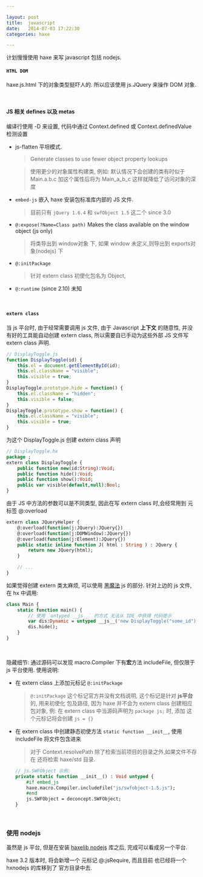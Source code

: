 ```yaml
---

layout: post
title:  javascript
date:   2014-07-03 17:22:30
categories: haxe

---
```


 计划慢慢使用 haxe 来写 javascript 包括 nodejs.
 
<!-- more -->

#### `HTML DOM`

haxe.js.html 下的对象类型挺吓人的. 所以应该使用 js.JQuery 来操作 DOM 对象.


<br />

#### JS 相关 defines 以及 metas

编译行使用 -D 来设置, 代码中通过 Context.defined 或 Context.definedValue 检测设置

 * js-flatten 平坦模式.

	> Generate classes to use fewer object property lookups

	> 使用更少的对象属性构建类, 例如: 默认情况下会创建的类有时似于 Main.a.b.c 加这个属性后将为 Main_a_b_c 这样就降低了访问对象的深度

 * `embed-js` 嵌入 haxe 安装包标准库内部的 JS 文件.

	> 目前只有 `jQuery 1.6.4` 和 `swfObject 1.5` 这二个 since 3.0

 * `@:expose(?Name=Class path)` Makes the class available on the window object (js only)

	> 将类导出到 window对象 下, 如果 window 未定义,则导出到 exports对象(nodejs) 下

 * `@:initPackage`

	> 针对 extern class 初使化包名为 Object, 
	
 * `@:runtime` (since 2.10) 未知

<br />

#### `extern class`

当 js 平台时, 由于经常需要调用 js 文件, 由于 Javascript **上下文** 的随意性, 并没有好的工具能自动创建 extern class, 所以需要自已手动为这些外部 JS 文件写 extern class 声明.


```javascript
// DisplayToggle.js
function DisplayToggle(id) {
    this.el = document.getElementById(id);
    this.el.className = "visible";
    this.visible = true;
}
DisplayToggle.prototype.hide = function() {
    this.el.className = "hidden";
    this.visible = false;
}
DisplayToggle.prototype.show = function() {
    this.el.className = "visible";
    this.visible = true;
}
```

为这个 DisplayToggle.js 创建 extern class 声明

```haxe
// DisplayToggle.hx
package ;
extern class DisplayToggle {
    public function new(id:String):Void;
    public function hide():Void;
    public function show():Void;
    public var visible(default,null):Bool;
}
```


由于 JS 中方法的参数可以是不同类型, 因此在写 extern class 时,会经常用到 元标签 @:overload

```haxe
extern class JQueryHelper {
	@:overload(function(j:JQuery):JQuery{})
	@:overload(function(j:DOMWindow):JQuery{})
	@:overload(function(j:Element):JQuery{})
	public static inline function J( html : String ) : JQuery {
		return new JQuery(html);
	}
	
	// ...
}	
```



如果觉得创建 extern 类太麻烦, 可以使用 [黑魔法](http://old.haxe.org/doc/advanced/magic) js 的部分. 针对上边的 js 文件, 在 hx 中调用:

```haxe
class Main {
    static function main() {
    	// 使用 `untyped __js__` 的方式 无法从 IDE 中获得 代码提示
        var dis:Dynamic = untyped __js__('new DisplayToggle("some_id")');
        dis.hide();
    }
}
```

<br />

隐藏细节: 通过源码可以发现 macro.Compiler 下有**宏**方法 includeFile, 但仅限于 js 平台使用. 使用说明:

 * 在 extern class 上添加元标记 `@:initPackage`

	> `@:initPackage` 这个标记官方并没有文档说明, 这个标记是针对 **js平台** 的, 用来初使化 包及路径, 因为 haxe 并不会为 extern class 创建相应包对象, 例: 在 extern class 中当源码声明为 `package js;` 时, 添加 这个元标记将会创建 `js = {}`

 * 在 extern class 中创建静态初使方法 `static function __init__`, 使用 includeFile 将文件包含进来

 	> 对于 Context.resolvePath 除了检索当前项目的目录之外,如果文件不存在 还将检索  haxe/std 目录.

 	```haxe
 	// js.SWFObject 示例: 
 	private static function __init__() : Void untyped {
		#if embed_js
		haxe.macro.Compiler.includeFile("js/swfobject-1.5.js");
		#end
		js.SWFObject = deconcept.SWFObject;
	}
 	```


<br />


### 使用 nodejs

虽然是 js 平台, 但是在安装 [haxelib nodejs](https://github.com/dionjwa/nodejs-std) 库之后, 完成可以看成另一个平台.

haxe 3.2 版本时, 将会新增一个 元标记 @:jsRequire, 而且目前 也已经将一个 hxnodejs 的库移到了 官方目录中去.


<br />





